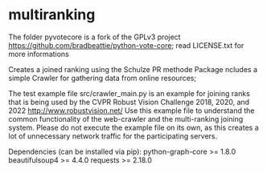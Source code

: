 # multiranking

The folder pyvotecore is a fork of the GPLv3 project https://github.com/bradbeattie/python-vote-core; read LICENSE.txt for more informations

Creates a joined ranking using the Schulze PR methode
Package ncludes a simple Crawler for gathering data from online resources; 

The test example file src/crawler_main.py is an example for joining ranks that is being used by the CVPR Robust Vision Challenge 2018, 2020, and 2022 http://www.robustvision.net/
Use this example file to understand the common functionality of the web-crawler and the multi-ranking joining system. Please do not execute the example file on its own, as this creates a lot of unnecessary network traffic for the participating servers.

Dependencies (can be installed via pip):
python-graph-core >= 1.8.0
beautifulsoup4 >= 4.4.0
requests >= 2.18.0